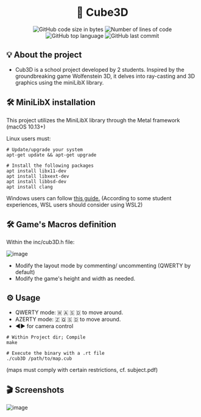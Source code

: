 <h1 align="center">
	🚀 Cube3D
</h1>

<p align="center">
	<img alt="GitHub code size in bytes" src="https://img.shields.io/github/languages/code-size/JBVer/Cube3D?color=lightblue" />
	<img alt="Number of lines of code" src="https://tokei.rs/b1/github/JBVer/Cube3D?category=code" />
	<img alt="GitHub top language" src="https://img.shields.io/github/languages/top/JBVer/Cube3D?color=blue" />
	<img alt="GitHub last commit" src="https://img.shields.io/github/last-commit/JBVer/Cube3D?color=green" />
</p>

## 💡 About the project
* Cub3D is a school project developed by 2 students. Inspired by the groundbreaking game Wolfenstein 3D, it delves into ray-casting and 3D graphics using the miniLibX library.

## 🛠️ MiniLibX installation
This project utilizes the MiniLibX library through the Metal framework (macOS 10.13+)

Linux users must:
```shell
# Update/upgrade your system
apt-get update && apt-get upgrade

# Install the following packages
apt install libx11-dev
apt install libxext-dev
apt install libbsd-dev
apt install clang
```

Windows users can follow [this guide.](https://github.com/ilkou/minilibx)
(According to some student experiences, WSL users should consider using WSL2)

## 🛠️ Game's Macros definition
Within the inc/cub3D.h file:

![image](https://github.com/JBVer/Cube3D/assets/50697943/54fe2ff5-9bb5-4ce5-8d9c-e1d6d0f2c51c)

- Modify the layout mode by commenting/ uncommenting (QWERTY by default)
- Modify the game's height and width as needed.

## ⚙️ Usage
- QWERTY mode: 🇼 🇦 🇸 🇩 to move around.
- AZERTY mode: 🇿 🇶 🇸 🇩 to move around.
- ◀️▶️ for camera control

```shell
# Within Project dir; Compile
make

# Execute the binary with a .rt file
./cub3D /path/to/map.cub
```
(maps must comply with certain restrictions, cf. subject.pdf)

## 🎬 Screenshots
![image](https://github.com/JBVer/Cube3D/assets/50697943/97d61b53-ae75-4115-9ab0-8b1b4e30e660)


